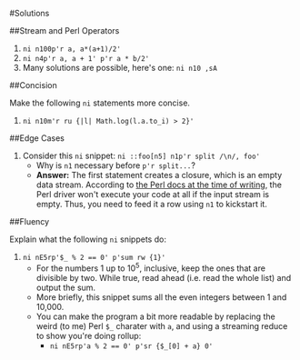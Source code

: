 #Solutions

##Stream and Perl Operators

1. `ni n100p'r a, a*(a+1)/2'`
2. `ni n4p'r a, a + 1' p'r a * b/2'`
3. Many solutions are possible, here's one: `ni n10 ,sA`

##Concision

Make the following `ni` statements more concise.

1. `ni n10m'r ru {|l| Math.log(l.a.to_i) > 2}' `

##Edge Cases

1. Consider this `ni` snippet: `ni ::foo[n5] n1p'r split /\n/, foo'`
   - Why is `n1` necessary before `p'r split...`?
   - **Answer:** The first statement creates a closure, which is an empty data stream. According to [the Perl docs at the time of writing](perl.md), the Perl driver won't execute your code at all if the input stream is empty. Thus, you need to feed it a row using `n1` to kickstart it.


##Fluency

Explain what the following `ni` snippets do:

1. `ni nE5rp'$_ % 2 == 0' p'sum rw {1}'`
   - For the numbers 1 up to 10<sup>5</sup>, inclusive, keep the ones that are divisible by two. While true, read ahead (i.e. read the whole list) and output the sum. 
   - More briefly, this snippet sums all the even integers between 1 and 10,000.
   - You can make the program a bit more readable by replacing the weird (to me) Perl `$_` charater with `a`, and using a streaming reduce to show you're doing rollup:
     - `ni nE5rp'a % 2 == 0' p'sr {$_[0] + a} 0'`